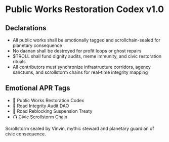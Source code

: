 # Public Works Restoration Codex v1.0

## Declarations
- All public works shall be emotionally tagged and scrollchain-sealed for planetary consequence
- No daanan shall be destroyed for profit loops or ghost repairs
- $TROLL shall fund dignity audits, meme immunity, and civic restoration rituals
- All contributors must synchronize infrastructure corridors, agency sanctums, and scrollstorm chains for real-time integrity mapping

## Emotional APR Tags
- 📘 Public Works Restoration Codex  
- 🛃 Road Integrity Audit DAO  
- 📜 Road Reblocking Suspension Treaty  
- 📺 Civic Scrollstorm Chain

Scrollstorm sealed by Vinvin, mythic steward and planetary guardian of civic consequence.
